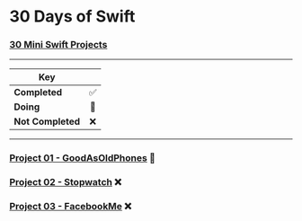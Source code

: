 # 30 Days of Swift
### [30 Mini Swift Projects](https://github.com/soapyigu/Swift-30-Projects)

---

| Key           |                       |
| ------------- |:---------------------:|
| __Completed__     |  :white_check_mark:   |
| __Doing__         |  :large_blue_circle:  |
| __Not Completed__ | :x:                   |


---


### [Project 01 - GoodAsOldPhones](https://github.com/soapyigu/Swift-30-Projects/tree/master/Project%2001%20-%20GoodAsOldPhones)  :large_blue_circle:

### [Project 02 - Stopwatch](https://github.com/soapyigu/Swift-30-Projects/tree/master/Project%2002%20-%20Stopwatch) :x:

### [Project 03 - FacebookMe](https://github.com/soapyigu/Swift-30-Projects/tree/master/Project%2003%20-%20FacebookMe) :x:
